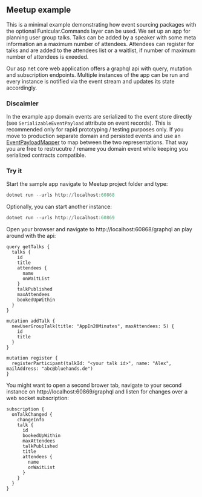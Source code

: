 ## Meetup example

This is a minimal example demonstrating how event sourcing packages with the optional Funicular.Commands layer can be used. We set up an app for planning user group talks. Talks can be added by a speaker with some meta information an a maximum number of attendees. Attendees can register for talks and are added to the attendees list or a waitlist, if number of maximum number of attendees is exeeded.

Our asp net core web application offers a graphql api with query, mutation and subscription endpoints. Multiple instances of the app can be run and every instance is notified via the event stream and updates its state accordingly.

### Discaimler
In the example app domain events are serialized to the event store directly (see `SerializableEventPayload` attribute on event records). This is recommended only for rapid prototyping / testing purposes only. If you move to production separate domain and persisted events and use an [EventPayloadMapper](https://github.com/bluehands/EventSourcing/blob/main/src/EventSourcing/EventPayloadMapper.cs) to map between the two representations. That way you are free to restrucutre / rename you domain event while keeping you serialized contracts compatible. 

### Try it

Start the sample app navigate to Meetup project folder and type:
```powershell
dotnet run --urls http://localhost:60868
```
Optionally, you can start another instance:
```powershell
dotnet run --urls http://localhost:60869
```

Open your browser and navigate to http://localhost:60868/graphql an play around with the api:
```gql
query getTalks {
  talks {
    id
    title
    attendees {
      name
      onWaitList
    }
    talkPublished
    maxAttendees
    bookedUpWithin
  }
}

mutation addTalk {
  newUserGroupTalk(title: "AppIn20Minutes", maxAttendees: 5) {
    id
    title    
  }
}

mutation register {
  registerParticipant(talkId: "<your talk id>", name: "Alex", mailAddress: "abc@bluehands.de") 
}
```
You might want to open a second brower tab, navigate to your second instance on http://localhost:60869/graphql and listen for changes over a web socket subscription:
```gql
subscription {
  onTalkChanged {
    changeInfo
    talk {
      id    
      bookedUpWithin
      maxAttendees
      talkPublished
      title
      attendees {
        name
        onWaitList
      }
    }
  }
}
```

